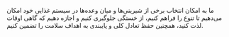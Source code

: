 ما به امکان انتخاب برخی از شیرینی‌ها و میان وعده‌ها در سیستم غذایی خود امکان می‌دهیم تا تنوع را فراهم کنیم، از خستگی جلوگیری کنیم و اجازه دهیم که گاهی اوقات لذت کنید، همچنین حفظ تعادل کلی و پایبندی به اهداف سلامت را تضمین کنیم.
